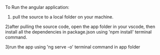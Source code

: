 To Run the angular application:

1) pull the source to a local folder on your machine.

2)after pulling the source code, open the app folder in your vscode, then install all the dependencies in package.json using 'npm install' terminal command.

3)run the app using 'ng serve -o' terminal command in app folder
